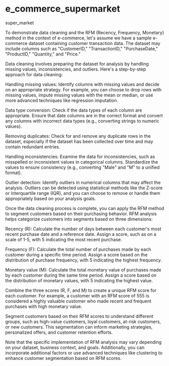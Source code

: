 # e_commerce_supermarket
super_market

To demonstrate data cleaning and the RFM (Recency, Frequency, Monetary) method in the context of e-commerce, let's assume we have a sample e-commerce dataset containing customer transaction data. The dataset may include columns such as "CustomerID," "TransactionID," "PurchaseDate," "ProductID," "Quantity," and "Price."

Data cleaning involves preparing the dataset for analysis by handling missing values, inconsistencies, and outliers. Here's a step-by-step approach for data cleaning:

Handling missing values: Identify columns with missing values and decide on an appropriate strategy. For example, you can choose to drop rows with missing values, impute missing values with the mean or median, or use more advanced techniques like regression imputation.

Data type conversion: Check if the data types of each column are appropriate. Ensure that date columns are in the correct format and convert any columns with incorrect data types (e.g., converting strings to numeric values).

Removing duplicates: Check for and remove any duplicate rows in the dataset, especially if the dataset has been collected over time and may contain redundant entries.

Handling inconsistencies: Examine the data for inconsistencies, such as misspelled or inconsistent values in categorical columns. Standardize the values to ensure consistency (e.g., converting "Male" and "M" to a unified format).

Outlier detection: Identify outliers in numerical columns that may affect the analysis. Outliers can be detected using statistical methods like the Z-score or interquartile range (IQR), and you can choose to remove or handle them appropriately based on your analysis goals.

Once the data cleaning process is complete, you can apply the RFM method to segment customers based on their purchasing behavior. RFM analysis helps categorize customers into segments based on three dimensions:

Recency (R): Calculate the number of days between each customer's most recent purchase date and a reference date. Assign a score, such as on a scale of 1-5, with 5 indicating the most recent purchase.

Frequency (F): Calculate the total number of purchases made by each customer during a specific time period. Assign a score based on the distribution of purchase frequency, with 5 indicating the highest frequency.

Monetary value (M): Calculate the total monetary value of purchases made by each customer during the same time period. Assign a score based on the distribution of monetary values, with 5 indicating the highest value.

Combine the three scores (R, F, and M) to create a unique RFM score for each customer. For example, a customer with an RFM score of 555 is considered a highly valuable customer who made recent and frequent purchases with high monetary value.

Segment customers based on their RFM scores to understand different groups, such as high-value customers, loyal customers, at-risk customers, or new customers. This segmentation can inform marketing strategies, personalized offers, and customer retention efforts.

Note that the specific implementation of RFM analysis may vary depending on your dataset, business context, and goals. Additionally, you can incorporate additional factors or use advanced techniques like clustering to enhance customer segmentation based on RFM scores.
